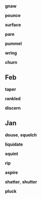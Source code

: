 
**gnaw**

**pounce**  

**surface**

**pare**

**pummel**

**wring** 

**churn**  

## Feb  

**taper** 

**rankled**

**discern**

## Jan 

**douse**, **squelch**

**liquidate**  

**squint**

**rip** 

**aspire**  

**shatter**, **shutter** 

**pluck**
